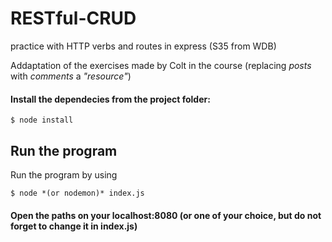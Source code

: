 # RESTful-CRUD
practice with HTTP verbs and routes in express (S35 from WDB)

Addaptation of the exercises made by Colt in the course (replacing *posts* with *comments* a *"resource"*)

#### Install the dependecies from the project folder:
```
$ node install
```

## Run the program 
Run the program by using
```
$ node *(or nodemon)* index.js 
```

#### Open the paths on your localhost:8080 (or one of your choice, but do not forget to change it in __index.js__)
